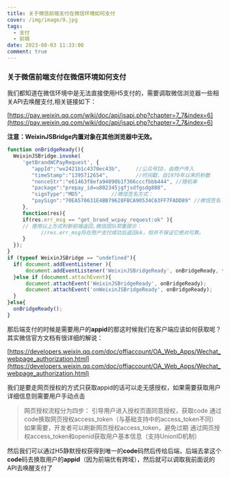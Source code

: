 ```yaml
---
title: 关于微信前端支付在微信环境如何支付
cover: /img/image/9.jpg
tags:
  - 支付
  - 前端
date: 2023-08-03 11:33:00
comment: true
---
```

### 关于微信前端支付在微信环境如何支付

我们都知道在微信环境中是无法直接使用H5支付的，需要调取微信浏览器一些相关API去唤醒支付,相关链接如下：

 [https://pay.weixin.qq.com/wiki/doc/api/jsapi.php?chapter=7_7&index=6](https://pay.weixin.qq.com/wiki/doc/api/jsapi.php?chapter=7_7&index=6)

**注意：WeixinJSBridge内置对象在其他浏览器中无效。**
 ```javascript
 function onBridgeReady(){
   WeixinJSBridge.invoke(
      'getBrandWCPayRequest', {
         "appId":"wx2421b1c4370ec43b",     //公众号ID，由商户传入     
         "timeStamp":"1395712654",         //时间戳，自1970年以来的秒数     
         "nonceStr":"e61463f8efa94090b1f366cccfbbb444", //随机串     
         "package":"prepay_id=u802345jgfjsdfgsdg888",     
         "signType":"MD5",         //微信签名方式：     
         "paySign":"70EA570631E4BB79628FBCA90534C63FF7FADD89" //微信签名 
      },
      function(res){
      if(res.err_msg == "get_brand_wcpay_request:ok" ){
      // 使用以上方式判断前端返回,微信团队郑重提示：
            //res.err_msg将在用户支付成功后返回ok，但并不保证它绝对可靠。
      } 
   }); 
}
if (typeof WeixinJSBridge == "undefined"){
   if( document.addEventListener ){
       document.addEventListener('WeixinJSBridgeReady', onBridgeReady, false);
   }else if (document.attachEvent){
       document.attachEvent('WeixinJSBridgeReady', onBridgeReady); 
       document.attachEvent('onWeixinJSBridgeReady', onBridgeReady);
   }
}else{
   onBridgeReady();
}
 ```

  那后端支付的时候是需要用户的**appid**的那这时候我们在客户端应该如何获取呢？其实微信官方文档有很详细的解说：

  [https://developers.weixin.qq.com/doc/offiaccount/OA_Web_Apps/Wechat_webpage_authorization.html](https://developers.weixin.qq.com/doc/offiaccount/OA_Web_Apps/Wechat_webpage_authorization.html)

  我们是要走网页授权的方式只获取appid的话可以走无感授权，如果需要获取用户详细信息则需要用户手动点击

  >网页授权流程分为四步：
  >引导用户进入授权页面同意授权，获取code
  >通过code换取网页授权access_token（与基础支持中的access_token不同）
  >如果需要，开发者可以刷新网页授权access_token，避免过期
  >通过网页授权access_token和openid获取用户基本信息（支持UnionID机制）

  然后我们可以通过H5静默授权获得到唯一的**code**码然后传给后端，后端去拿这个**code**码去换取用户的**appid**（因为前端优有跨域），然后就可以调取我前面说的API去唤醒支付了